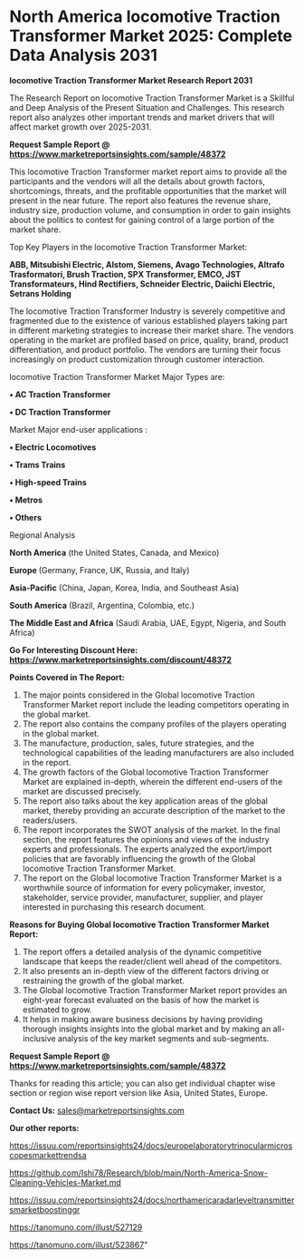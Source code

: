 # North America locomotive Traction Transformer Market 2025: Complete Data Analysis 2031

<strong>locomotive Traction Transformer Market Research Report 2031</strong>

The Research Report on locomotive Traction Transformer Market is a Skillful and Deep Analysis of the Present Situation and Challenges. This research report also analyzes other important trends and market drivers that will affect market growth over 2025-2031.

<strong>Request Sample Report @ <a href=https://www.marketreportsinsights.com/sample/48372>https://www.marketreportsinsights.com/sample/48372</a></strong>

This locomotive Traction Transformer market report aims to provide all the participants and the vendors will all the details about growth factors, shortcomings, threats, and the profitable opportunities that the market will present in the near future. The report also features the revenue share, industry size, production volume, and consumption in order to gain insights about the politics to contest for gaining control of a large portion of the market share.

Top Key Players in the locomotive Traction Transformer Market:

<strong>ABB, Mitsubishi Electric, Alstom, Siemens, Avago Technologies, Altrafo Trasformatori, Brush Traction, SPX Transformer, EMCO, JST Transformateurs, Hind Rectifiers, Schneider Electric, Daiichi Electric, Setrans Holding</strong>

The locomotive Traction Transformer Industry is severely competitive and fragmented due to the existence of various established players taking part in different marketing strategies to increase their market share. The vendors operating in the market are profiled based on price, quality, brand, product differentiation, and product portfolio. The vendors are turning their focus increasingly on product customization through customer interaction.

locomotive Traction Transformer Market Major Types are:

<strong>•  AC Traction Transformer

•  DC Traction Transformer</strong>

Market Major end-user applications :

<strong>•  Electric Locomotives

•  Trams Trains

•  High-speed Trains

•  Metros

•  Others</strong>

Regional Analysis

</u><strong><b>North America</b></strong> (the United States, Canada, and Mexico)

<strong><b>Europe </b></strong>(Germany, France, UK, Russia, and Italy)

<strong><b>Asia-Pacific</b></strong> (China, Japan, Korea, India, and Southeast Asia)

<strong><b>South America</b></strong> (Brazil, Argentina, Colombia, etc.)

<strong><b>The Middle East and Africa</b></strong> (Saudi Arabia, UAE, Egypt, Nigeria, and South Africa)

<strong>Go For Interesting Discount Here: <a href=https://www.marketreportsinsights.com/discount/48372>https://www.marketreportsinsights.com/discount/48372</a></strong>

<strong>Points Covered in The Report:</strong>
<ol>
  <li>The major points considered in the Global locomotive Traction Transformer Market report include the leading competitors operating in the global market.</li>
  <li>The report also contains the company profiles of the players operating in the global market.</li>
  <li>The manufacture, production, sales, future strategies, and the technological capabilities of the leading manufacturers are also included in the report.</li>
  <li>The growth factors of the Global locomotive Traction Transformer Market are explained in-depth, wherein the different end-users of the market are discussed precisely.</li>
  <li>The report also talks about the key application areas of the global market, thereby providing an accurate description of the market to the readers/users.</li>
  <li>The report incorporates the SWOT analysis of the market. In the final section, the report features the opinions and views of the industry experts and professionals. The experts analyzed the export/import policies that are favorably influencing the growth of the Global locomotive Traction Transformer Market.</li>
  <li>The report on the Global locomotive Traction Transformer Market is a worthwhile source of information for every policymaker, investor, stakeholder, service provider, manufacturer, supplier, and player interested in purchasing this research document.</li>
</ol>
<strong>Reasons for Buying Global locomotive Traction Transformer Market Report:</strong>

<ol>
  <li>The report offers a detailed analysis of the dynamic competitive landscape that keeps the reader/client well ahead of the competitors.</li>
  <li>It also presents an in-depth view of the different factors driving or restraining the growth of the global market.</li>
  <li>The Global locomotive Traction Transformer Market report provides an eight-year forecast evaluated on the basis of how the market is estimated to grow.</li>
  <li>It helps in making aware business decisions by having providing thorough insights insights into the global market and by making an all-inclusive analysis of the key market segments and sub-segments.</li>
</ol>
<strong>Request Sample Report @ <a href=https://www.marketreportsinsights.com/sample/48372>https://www.marketreportsinsights.com/sample/48372</a></strong>


Thanks for reading this article; you can also get individual chapter wise section or region wise report version like Asia, United States, Europe.

<strong>Contact Us:</strong>
sales@marketreportsinsights.com

<strong>Our other reports:</strong>

<a href=https://issuu.com/reportsinsights24/docs/europelaboratorytrinocularmicroscopesmarkettrendsa>https://issuu.com/reportsinsights24/docs/europelaboratorytrinocularmicroscopesmarkettrendsa</a>

<a href=https://github.com/Ishi78/Research/blob/main/North-America-Snow-Cleaning-Vehicles-Market.md>https://github.com/Ishi78/Research/blob/main/North-America-Snow-Cleaning-Vehicles-Market.md</a>

<a href=https://issuu.com/reportsinsights24/docs/northamericaradarleveltransmittersmarketboostinggr>https://issuu.com/reportsinsights24/docs/northamericaradarleveltransmittersmarketboostinggr</a>

<a href=https://tanomuno.com/illust/527129>https://tanomuno.com/illust/527129</a>

<a href=https://tanomuno.com/illust/523867>https://tanomuno.com/illust/523867</a>"
